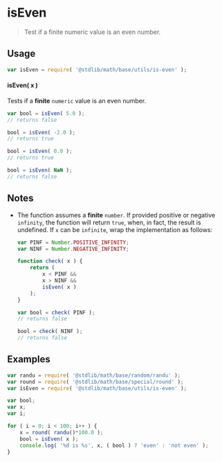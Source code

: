 # isEven

> Test if a finite numeric value is an even number.


<section class="usage">

## Usage

``` javascript
var isEven = require( '@stdlib/math/base/utils/is-even' );
```

#### isEven( x )

Tests if a __finite__ `numeric` value is an even number.

``` javascript
var bool = isEven( 5.0 );
// returns false

bool = isEven( -2.0 );
// returns true

bool = isEven( 0.0 );
// returns true

bool = isEven( NaN );
// returns false
```

</section>

<!-- /.usage -->


<section class="notes">

## Notes

* The function assumes a __finite__ `number`. If provided positive or negative `infinity`, the function will return `true`, when, in fact, the result is undefined. If `x` can be `infinite`, wrap the implementation as follows:

  ``` javascript
  var PINF = Number.POSITIVE_INFINITY;
  var NINF = Number.NEGATIVE_INFINITY;

  function check( x ) {
      return (
          x < PINF &&
          x > NINF &&
          isEven( x )
      );
  }

  var bool = check( PINF );
  // returns false

  bool = check( NINF );
  // returns false
  ```

</section>

<!-- /.notes -->


<section class="examples">

## Examples

``` javascript
var randu = require( '@stdlib/math/base/random/randu' );
var round = require( '@stdlib/math/base/special/round' );
var isEven = require( '@stdlib/math/base/utils/is-even' );

var bool;
var x;
var i;

for ( i = 0; i < 100; i++ ) {
    x = round( randu()*100.0 );
    bool = isEven( x );
    console.log( '%d is %s', x, ( bool ) ? 'even' : 'not even' );
}
```

</section>

<!-- /.examples -->


<section class="links">

</section>

<!-- /.links -->
